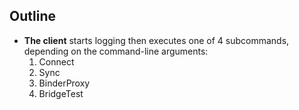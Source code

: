 ## Outline

- **The client** starts logging then executes one of 4 subcommands, depending on the command-line arguments:
    1. Connect
    2. Sync
    3. BinderProxy
    4. BridgeTest